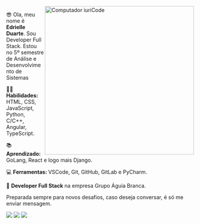 
<img src="https://raw.githubusercontent.com/MicaelliMedeiros/micaellimedeiros/master/image/computer-illustration.png" min-width="400px" max-width="400px" width="400px" align="right" alt="Computador iuriCode">
<p> 😎 Ola, meu nome é <strong>Edrielle Duarte</strong>. Sou Developer Full Stack. Estou no 5º semestre de Análise e Desenvolvimento de Sistemas</p>
<p> 👩‍💻 <strong>Habilidades:</strong> HTML, CSS, JavaScript, Python, C/C++, Angular, TypeScript.</p>
<p>📚  <strong>Aprendizado:</strong> GoLang, React e logo mais Django. </p>
<p>💻  <strong>Ferramentas: </strong> VSCode, Git, GitHub, GitLab e PyCharm. </p>
<p>💼 <strong>Developer Full Stack</strong> na empresa Grupo Águia Branca. </p>

<p> Preparada sempre para novos desafios, caso deseja conversar, é só me enviar mensagem. </p>

<p align="left">
  <a href="mailto:edrielleduarte@gmail.com" alt="Gmail">
    <img src="https://img.shields.io/badge/-Gmail-FF0000?style=flat-square&labelColor=FF0000&logo=gmail&logoColor=white&link=LINK-DO-SEU-EMAIL"/></a>
  
  <a href="https://www.linkedin.com/in/edrielleduarte/" alt="Linkedin">
  <img src="https://img.shields.io/badge/-Linkedin-0e76a8?style=flat-square&logo=Linkedin&logoColor=white&link=LINK-DO-SEU-LINKEDIN"/></a>
  
  <a href="https://www.instagram.com/edrielleduarte/" alt="Instagram">
  <img src="https://img.shields.io/badge/-Instagram-DF0174?style=flat-square&labelColor=DF0174&logo=instagram&logoColor=white&link=LINK-DO-SEU-INSTAGRAM"/></a>
</p>  
